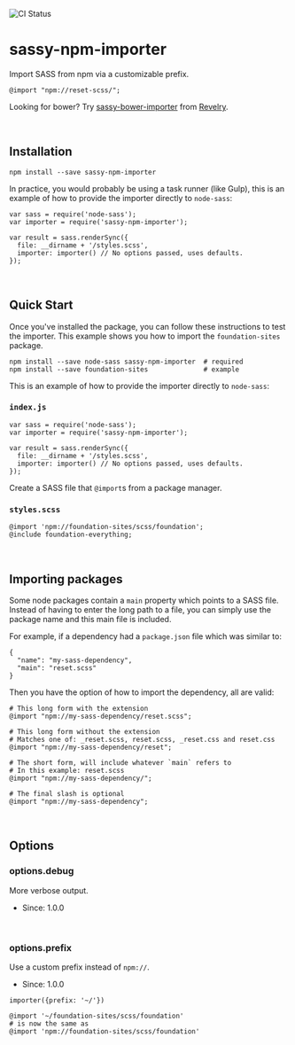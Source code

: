 ![CI Status](https://travis-ci.org/revelrylabs/sassy-npm-importer.svg?branch=master)

# sassy-npm-importer

Import SASS from npm via a customizable prefix.

```
@import "npm://reset-scss/";
```

Looking for bower?
Try [sassy-bower-importer](https://github.com/revelrylabs/sassy-bower-importer)
from [Revelry](https://github.com/revelrylabs).

&nbsp;

## Installation

```
npm install --save sassy-npm-importer
```

In practice, you would probably be using a task runner (like Gulp), this is an
example of how to provide the importer directly to `node-sass`:

```
var sass = require('node-sass');
var importer = require('sassy-npm-importer');

var result = sass.renderSync({
  file: __dirname + '/styles.scss',
  importer: importer() // No options passed, uses defaults.
});
```

&nbsp;

## Quick Start

Once you've installed the package, you can follow these instructions to test
the importer. This example shows you how to import the
`foundation-sites` package.

```
npm install --save node-sass sassy-npm-importer  # required
npm install --save foundation-sites              # example
```

This is an example of how to provide the importer directly to `node-sass`:

### `index.js`

```
var sass = require('node-sass');
var importer = require('sassy-npm-importer');

var result = sass.renderSync({
  file: __dirname + '/styles.scss',
  importer: importer() // No options passed, uses defaults.
});
```

Create a SASS file that `@import`s from a package manager.

### `styles.scss`
```
@import 'npm://foundation-sites/scss/foundation';
@include foundation-everything;
```

&nbsp;

## Importing packages

Some node packages contain a `main` property which points to a SASS file.
Instead of having to enter the long path to a file, you can simply use the
package name and this main file is included.

For example, if a dependency had a `package.json` file which was similar to:

```
{
  "name": "my-sass-dependency",
  "main": "reset.scss"
}
```

Then you have the option of how to import the dependency, all are valid:

```
# This long form with the extension
@import "npm://my-sass-dependency/reset.scss";

# This long form without the extension
# Matches one of: _reset.scss, reset.scss, _reset.css and reset.css
@import "npm://my-sass-dependency/reset";

# The short form, will include whatever `main` refers to
# In this example: reset.scss
@import "npm://my-sass-dependency/";

# The final slash is optional
@import "npm://my-sass-dependency";
```

&nbsp;

## Options

### options.debug

More verbose output.

* Since: 1.0.0

&nbsp;

### options.prefix

Use a custom prefix instead of `npm://`.

* Since: 1.0.0

```
importer({prefix: '~/'})
```

```
@import '~/foundation-sites/scss/foundation'
# is now the same as
@import 'npm://foundation-sites/scss/foundation'
```

&nbsp;

